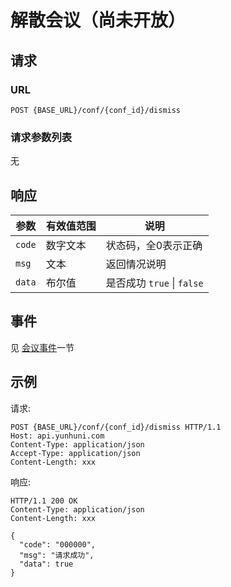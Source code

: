 # 解散会议（尚未开放）

## 请求

### URL

```
POST {BASE_URL}/conf/{conf_id}/dismiss
```

### 请求参数列表
无

## 响应

| 参数     | 有效值范围   | 说明                            |
| ------ | ------- | ----------------------------- |
| `code` | 数字文本    | 状态码，全0表示正确               |
| `msg`  | 文本      | 返回情况说明                        |
| `data` | 布尔值    | 是否成功 `true` &#124;  `false`           |

## 事件

见 [会议事件](../env/conf/index.md)一节

## 示例

请求:
```http
POST {BASE_URL}/conf/{conf_id}/dismiss HTTP/1.1
Host: api.yunhuni.com
Content-Type: application/json
Accept-Type: application/json
Content-Length: xxx

```

响应:
```http
HTTP/1.1 200 OK
Content-Type: application/json
Content-Length: xxx

{
  "code": "000000",
  "msg": "请求成功",
  "data": true
}
```


